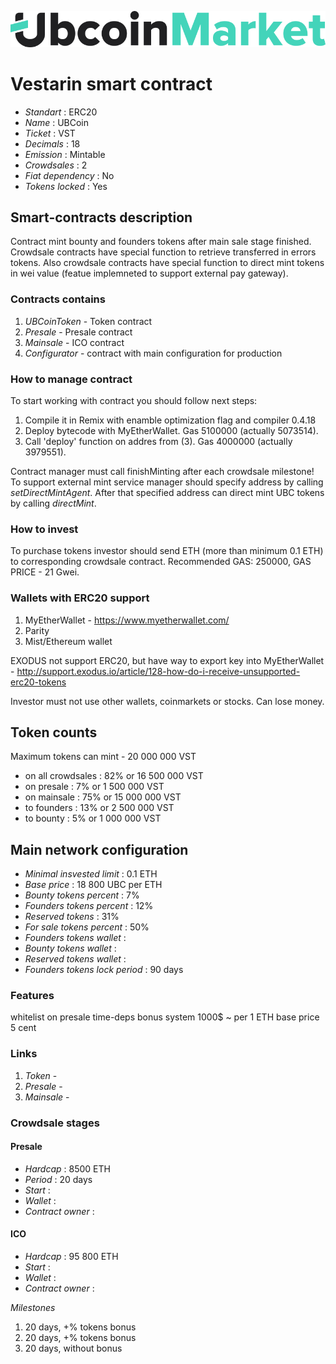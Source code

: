 ![UBCoin](logo.png "UBCoin")

# Vestarin smart contract

* _Standart_        : ERC20
* _Name_            : UBCoin
* _Ticket_          : VST
* _Decimals_        : 18
* _Emission_        : Mintable
* _Crowdsales_      : 2
* _Fiat dependency_ : No
* _Tokens locked_   : Yes

## Smart-contracts description

Contract mint bounty and founders tokens after main sale stage finished. 
Crowdsale contracts have special function to retrieve transferred in errors tokens.
Also crowdsale contracts have special function to direct mint tokens in wei value (featue implemneted to support external pay gateway).

### Contracts contains
1. _UBCoinToken_ - Token contract
2. _Presale_ - Presale contract
3. _Mainsale_ - ICO contract
4. _Configurator_ - contract with main configuration for production

### How to manage contract
To start working with contract you should follow next steps:
1. Compile it in Remix with enamble optimization flag and compiler 0.4.18
2. Deploy bytecode with MyEtherWallet. Gas 5100000 (actually 5073514).
3. Call 'deploy' function on addres from (3). Gas 4000000 (actually 3979551). 

Contract manager must call finishMinting after each crowdsale milestone!
To support external mint service manager should specify address by calling _setDirectMintAgent_. After that specified address can direct mint UBC tokens by calling _directMint_.

### How to invest
To purchase tokens investor should send ETH (more than minimum 0.1 ETH) to corresponding crowdsale contract.
Recommended GAS: 250000, GAS PRICE - 21 Gwei.

### Wallets with ERC20 support
1. MyEtherWallet - https://www.myetherwallet.com/
2. Parity 
3. Mist/Ethereum wallet

EXODUS not support ERC20, but have way to export key into MyEtherWallet - http://support.exodus.io/article/128-how-do-i-receive-unsupported-erc20-tokens

Investor must not use other wallets, coinmarkets or stocks. Can lose money.

## Token counts

Maximum tokens can mint - 20 000 000 VST 
* on all crowdsales : 82% or 16 500 000 VST 
* on presale : 7% or 1 500 000 VST 
* on mainsale : 75% or 15 000 000 VST
* to founders : 13% or 2 500 000 VST
* to bounty : 5% or 1 000 000 VST

## Main network configuration

* _Minimal insvested limit_     : 0.1 ETH
* _Base price_                  : 18 800 UBC per ETH
* _Bounty tokens percent_       : 7% 
* _Founders tokens percent_     : 12% 
* _Reserved tokens_             : 31% 
* _For sale tokens percent_     : 50%
* _Founders tokens wallet_      : 
* _Bounty tokens wallet_        : 
* _Reserved tokens wallet_      : 
* _Founders tokens lock period_ : 90 days

### Features
whitelist on presale
time-deps bonus system
1000$ ~ per 1 ETH
base price 5 cent

### Links
1. _Token_ - 
2. _Presale_ - 
3. _Mainsale_ - 

### Crowdsale stages

#### Presale
* _Hardcap_                    : 8500 ETH
* _Period_                     : 20 days
* _Start_                      : 
* _Wallet_                     :
* _Contract owner_             : 

#### ICO
* _Hardcap_                    : 95 800 ETH
* _Start_                      : 
* _Wallet_                     : 
* _Contract owner_             : 

_Milestones_
1. 20 days, +% tokens bonus 
2. 20 days, +% tokens bonus
3. 20 days, without bonus 


